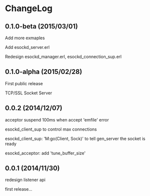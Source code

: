 
ChangeLog
==================

0.1.0-beta (2015/03/01)
------------------------

Add more exmaples

Add esockd_server.erl

Redesign esockd_manager.erl, esockd_connection_sup.erl

0.1.0-alpha (2015/02/28)
------------------------

First public release

TCP/SSL Socket Server

0.0.2 (2014/12/07)
------------------------

acceptor suspend 100ms when accept 'emfile' error

esockd_client_sup to control max connections

esockd_client_sup: 'M:go(Client, Sock)' to tell gen_server the socket is ready

esockd_acceptor: add 'tune_buffer_size'

0.0.1 (2014/11/30)
------------------------

redesign listener api

first release...

